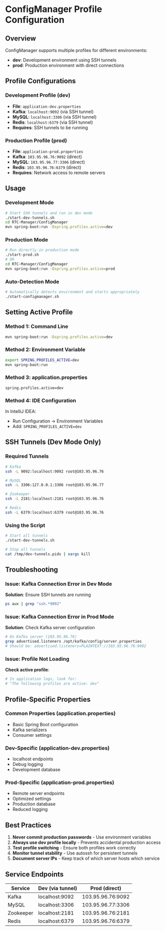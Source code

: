 # ConfigManager Profile Configuration

## Overview
ConfigManager supports multiple profiles for different environments:
- **dev**: Development environment using SSH tunnels
- **prod**: Production environment with direct connections

## Profile Configurations

### Development Profile (dev)
- **File**: `application-dev.properties`
- **Kafka**: `localhost:9092` (via SSH tunnel)
- **MySQL**: `localhost:3306` (via SSH tunnel)
- **Redis**: `localhost:6379` (via SSH tunnel)
- **Requires**: SSH tunnels to be running

### Production Profile (prod)
- **File**: `application-prod.properties`
- **Kafka**: `103.95.96.76:9092` (direct)
- **MySQL**: `103.95.96.77:3306` (direct)
- **Redis**: `103.95.96.76:6379` (direct)
- **Requires**: Network access to remote servers

## Usage

### Development Mode
```bash
# Start SSH tunnels and run in dev mode
./start-dev-tunnels.sh
cd RTC-Manager/ConfigManager
mvn spring-boot:run -Dspring.profiles.active=dev
```

### Production Mode
```bash
# Run directly in production mode
./start-prod.sh
# OR
cd RTC-Manager/ConfigManager
mvn spring-boot:run -Dspring.profiles.active=prod
```

### Auto-Detection Mode
```bash
# Automatically detects environment and starts appropriately
./start-configmanager.sh
```

## Setting Active Profile

### Method 1: Command Line
```bash
mvn spring-boot:run -Dspring.profiles.active=dev
```

### Method 2: Environment Variable
```bash
export SPRING_PROFILES_ACTIVE=dev
mvn spring-boot:run
```

### Method 3: application.properties
```properties
spring.profiles.active=dev
```

### Method 4: IDE Configuration
In IntelliJ IDEA:
- Run Configuration → Environment Variables
- Add: `SPRING_PROFILES_ACTIVE=dev`

## SSH Tunnels (Dev Mode Only)

### Required Tunnels
```bash
# Kafka
ssh -L 9092:localhost:9092 root@103.95.96.76

# MySQL
ssh -L 3306:127.0.0.1:3306 root@103.95.96.77

# Zookeeper
ssh -L 2181:localhost:2181 root@103.95.96.76

# Redis
ssh -L 6379:localhost:6379 root@103.95.96.76
```

### Using the Script
```bash
# Start all tunnels
./start-dev-tunnels.sh

# Stop all tunnels
cat /tmp/dev-tunnels.pids | xargs kill
```

## Troubleshooting

### Issue: Kafka Connection Error in Dev Mode
**Solution**: Ensure SSH tunnels are running
```bash
ps aux | grep "ssh.*9092"
```

### Issue: Kafka Connection Error in Prod Mode
**Solution**: Check Kafka server configuration
```bash
# On Kafka server (103.95.96.76)
grep advertised.listeners /opt/kafka/config/server.properties
# Should be: advertised.listeners=PLAINTEXT://103.95.96.76:9092
```

### Issue: Profile Not Loading
**Check active profile**:
```bash
# In application logs, look for:
# "The following profiles are active: dev"
```

## Profile-Specific Properties

### Common Properties (application.properties)
- Basic Spring Boot configuration
- Kafka serializers
- Consumer settings

### Dev-Specific (application-dev.properties)
- localhost endpoints
- Debug logging
- Development database

### Prod-Specific (application-prod.properties)
- Remote server endpoints
- Optimized settings
- Production database
- Reduced logging

## Best Practices

1. **Never commit production passwords** - Use environment variables
2. **Always use dev profile locally** - Prevents accidental production access
3. **Test profile switching** - Ensure both profiles work correctly
4. **Monitor tunnel stability** - Use autossh for persistent tunnels
5. **Document server IPs** - Keep track of which server hosts which service

## Service Endpoints

| Service    | Dev (via tunnel)  | Prod (direct)      |
|------------|------------------|-------------------|
| Kafka      | localhost:9092   | 103.95.96.76:9092 |
| MySQL      | localhost:3306   | 103.95.96.77:3306 |
| Zookeeper  | localhost:2181   | 103.95.96.76:2181 |
| Redis      | localhost:6379   | 103.95.96.76:6379 |